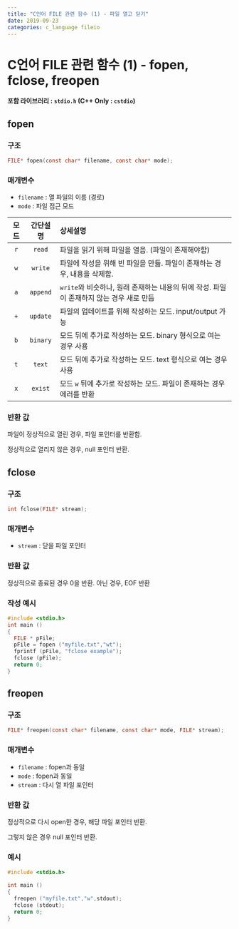 ```yaml
---
title: "C언어 FILE 관련 함수 (1) - 파일 열고 닫기"
date: 2019-09-23
categories: c_language fileio
---
```


# C언어 FILE 관련 함수 (1) - fopen, fclose, freopen

**포함 라이브러리 : ``stdio.h`` (C++ Only : ``cstdio``)**

## fopen

### 구조
```c
FILE* fopen(const char* filename, const char* mode);
```

### 매개변수

* ``filename`` : 열 파일의 이름 (경로)
* ``mode`` : 파일 접근 모드

|모드|간단설명|상세설명|
|:---:|:---:|:---|
|``r``|``read``|파일을 읽기 위해 파일을 열음. (파일이 존재해야함)|
|``w``|``write``|파일에 작성을 위해 빈 파일을 만듦. 파일이 존재하는 경우, 내용을 삭제함.|
|``a``|``append``|``write``와 비슷하나, 원래 존재하는 내용의 뒤에 작성. 파일이 존재하지 않는 경우 새로 만듬|
|``+``|``update``|파일의 업데이트를 위해 작성하는 모드. input/output 가능|
|``b``|``binary``|모드 뒤에 추가로 작성하는 모드. binary 형식으로 여는 경우 사용|
|``t``|``text``|모드 뒤에 추가로 작성하는 모드. text 형식으로 여는 경우 사용|
|``x``|``exist``|모드 ``w`` 뒤에 추가로 작성하는 모드. 파일이 존재하는 경우 에러를 반환|

### 반환 값

파일이 정상적으로 열린 경우, 파일 포인터를 반환함.

정상적으로 열리지 않은 경우, null 포인터 반환.

## fclose

### 구조

```c
int fclose(FILE* stream);
```

### 매개변수

* ``stream`` : 닫을 파일 포인터

### 반환 값

정상적으로 종료된 경우 0을 반환. 아닌 경우, EOF 반환

### 작성 예시

```c
#include <stdio.h>
int main ()
{
  FILE * pFile;
  pFile = fopen ("myfile.txt","wt");
  fprintf (pFile, "fclose example");
  fclose (pFile);
  return 0;
}
```

## freopen

### 구조
```c
FILE* freopen(const char* filename, const char* mode, FILE* stream);
```

### 매개변수

* ``filename`` : fopen과 동일
* ``mode`` : fopen과 동일
* ``stream`` : 다시 열 파일 포인터

### 반환 값

정상적으로 다시 open한 경우, 해당 파일 포인터 반환.

그렇지 않은 경우 null 포인터 반환.

### 예시

```c
#include <stdio.h>

int main ()
{
  freopen ("myfile.txt","w",stdout);
  fclose (stdout);
  return 0;
}
```
